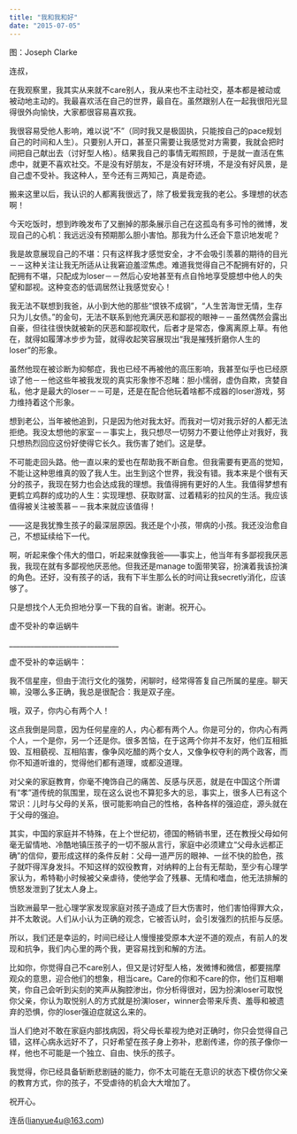 ```yaml
---
title: "我和我和好"
date: "2015-07-05"
---
```


图：Joseph Clarke

连叔，

在我观察里，我其实从来就不care别人，我从来也不主动社交，基本都是被动或被动地主动的。我最喜欢活在自己的世界，最自在。虽然跟别人在一起我很阳光显得很外向愉快，大家都很容易喜欢我。

我很容易受他人影响，难以说“不”（同时我又是极固执，只能按自己的pace规划自己的时间和人生）。只要别人开口，甚至只需要让我感觉对方需要，我就会把时间把自己献出去（讨好型人格）。结果我自己的事情无暇照顾，于是就一直活在焦虑中，就更不喜欢社交。不是没有好朋友，不是没有好环境，不是没有好风景，是自己虚不受补。我这种人，至今还有三两知己，真是奇迹。

搬来这里以后，我认识的人都离我很远了，除了极爱我宠我的老公。多理想的状态啊！

今天吃饭时，想到昨晚发布了又删掉的那条展示自己在这孤岛有多可怜的微博，发现自己的心机：我远远没有预期那么胆小害怕。那我为什么还会下意识地发呢？

我是故意展现自己的不堪：只有这样我才感觉安全，才不会吸引羡慕的期待的目光－－这种关注让我无所适从让我窘迫羞涩焦虑。难道我觉得自己不配拥有好的，只配拥有不堪，只配成为loser－－然后心安地甚至有点自怜地享受臆想中他人的失望和鄙视。这种变态的低调居然让我感觉安心！

我无法不联想到我爸，从小到大他的那些“恨铁不成钢”，“人生苦海世无情，生存只为儿女债。”的金句，无法不联系到他充满厌恶和鄙视的眼神－－虽然偶然会露出自豪，但往往很快就被新的厌恶和鄙视取代，后者才是常态，像离离原上草。有他在，就得如履薄冰步步为营，就得收起笑容展现出“我是摧残折磨你人生的loser”的形象。

虽然他现在被诊断为抑郁症，我也已经不再被他的高压影响，我甚至似乎也已经原谅了他－－他这些年被我发现的真实形象惨不忍睹：胆小懦弱，虚伪自欺，贪婪自私，他才是最大的loser－－可是，还是在配合他玩着啥都不成器的loser游戏，努力维持着这个形象。

想到老公，当年被他追到，只是因为他对我太好。而我对一切对我示好的人都无法拒绝。我没太想他的家室－－事实上，我只想尽一切努力不要让他停止对我好，我只想热烈回应这份好使得它长久。我伤害了她们。这是孽。

不可能走回头路。他一直以来的爱也在帮助我不断自愈。但我需要有更高的觉知，不能让这种思维真的毁了我人生。出生到这个世界，我没有错。我本来是个很有天分的孩子，我现在努力也会达成我的理想。我值得拥有更好的人生。我值得梦想有更鹤立鸡群的成功的人生：实现理想、获取财富、过着精彩的拉风的生活。我应该值得被关注被羡慕－－我本来就应该值得！

——这是我犹豫生孩子的最深层原因。我还是个小孩，带病的小孩。我还没治愈自己，不想延续给下一代。

啊，听起来像个伟大的借口，听起来就像我爸——事实上，他当年有多鄙视我厌恶我，我现在就有多鄙视他厌恶他。但我还是manage to面带笑容，扮演着我该扮演的角色。还好，没有孩子的话，我有下半生那么长的时间让我secretly消化，应该够了。

只是想找个人无负担地分享一下我的自省。谢谢。祝开心。

虚不受补的幸运蜗牛

\_\_\_\_\_\_\_\_\_\_\_\_\_\_\_\_\_\_\_\_\_\_\_\_\_\_\_\_\_\_\_

虚不受补的幸运蜗牛：

我不信星座，但由于流行文化的强势，闲聊时，经常得答复自己所属的星座。聊天嘛，没哪么多正确，我总是很配合：我是双子座。

哦，双子，你内心有两个人！

这点我倒是同意，因为任何星座的人，内心都有两个人。你是可分的，你内心有两个人，一个是你，另一个还是你。很多苦恼，在于这两个你并不友好，他们互相抵毁、互相藐视、互相陷害，像争风吃醋的两个女人，又像争权夺利的两个政客，而你不知道听谁的，觉得他们都有道理，或都没道理。

对父亲的家庭教育，你毫不掩饰自己的痛苦、反感与厌恶，就是在中国这个所谓有“孝”道传统的氛围里，现在这么说也不算犯多大的忌，事实上，很多人已有这个常识：儿时与父母的关系，很可能影响自己的性格，各种各样的强迫症，源头就在于父母的强迫。

其实，中国的家庭并不特殊，在上个世纪初，德国的畅销书里，还在教授父母如何毫无留情地、冷酷地镇压孩子的一切不服从言行，家庭中必须建立“父母永远都正确”的信仰，要形成这样的条件反射：父母一道严厉的眼神、一丝不快的脸色，孩子就吓得浑身发抖。不知这样的奴役教育，对纳粹的上台有无帮助，至少有心理学家认为，希特勒小时候被父亲虐待，使他学会了残暴、无情和嗜血，他无法排解的愤怒发泄到了犹太人身上。

当欧洲最早一批心理学家发现家庭对孩子造成了巨大伤害时，他们害怕得罪大众，并不太敢说。人们从小认为正确的观念，它被否认时，会引发强烈的抗拒与反感。

所以，我们还是幸运的，时间已经让人慢慢接受原本大逆不道的观点，有前人的发现和抗争，我们内心里的两个我，更容易找到和解的方法。

比如你，你觉得自己不care别人，但又是讨好型人格，发微博和微信，都要揣摩观众的意思，迎合他们的想象，相当care。Care的你和不care的你，他们互相嘲笑，你自己会听到尖刻的笑声从胸腔渗出，你分析得很对，因为扮演loser可取悦你父亲，你认为取悦别人的方式就是扮演loser，winner会带来斥责、羞辱和被遗弃的恐惧，你的loser强迫症就这么来的。

当人们绝对不敢在家庭内部找病因，将父母长辈视为绝对正确时，你只会觉得自己错，这样心病永远好不了，只好希望在孩子身上弥补，悲剧传递，你的孩子像你一样，他也不可能是一个独立、自由、快乐的孩子。

我觉得，你已经具备斩断悲剧链的能力，你不太可能在无意识的状态下模仿你父亲的教育方式，你的孩子，不受虐待的机会大大增加了。

祝开心。

连岳(lianyue4u@163.com)
